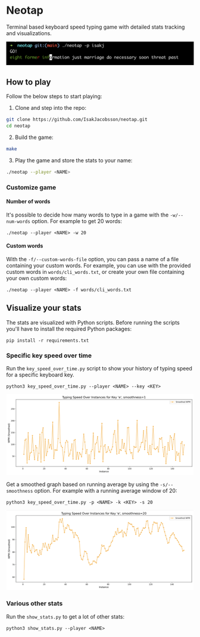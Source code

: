 # Neotap

Terminal based keyboard speed typing game with detailed stats tracking and
visualizations.

![Neotap demo](demo-images/neotap-demo.png)

## How to play

Follow the below steps to start playing:

1. Clone and step into the repo:

```bash
git clone https://github.com/IsakJacobsson/neotap.git
cd neotap
```

2. Build the game:

```bash
make
```

3. Play the game and store the stats to your name:

```bash
./neotap --player <NAME>
```

### Customize game

#### Number of words

It's possible to decide how many words to type in a game with the
`-w/--num-words` option. For example to get 20 words:

```
./neotap --player <NAME> -w 20
```

#### Custom words

With the `-f/--custom-words-file` option, you can pass a name of a file
containing your custom words. For example, you can use with the provided custom
words in `words/cli_words.txt`, or create your own file containing your own
custom words:

```
./neotap --player <NAME> -f words/cli_words.txt
```

## Visualize your stats

The stats are visualized with Python scripts. Before running the scripts you'll
have to install the required Python packages:

```
pip install -r requirements.txt
```

### Specific key speed over time

Run the `key_speed_over_time.py` script to show your history of typing speed for
a specific keyboard key.

```
python3 key_speed_over_time.py --player <NAME> --key <KEY>
```

![key_speed_over_time-demo.png](demo-images/key_speed_over_time-demo.png)

Get a smoothed graph based on running average by using the `-s/--smoothness`
option. For example with a running average window of 20:

```
python3 key_speed_over_time.py -p <NAME> -k <KEY> -s 20
```

![key_speed_over_time-with-smoothness.png](demo-images/key_speed_over_time-with-smoothness.png)

### Various other stats

Run the `show_stats.py` to get a lot of other stats:

```
python3 show_stats.py --player <NAME>
```
